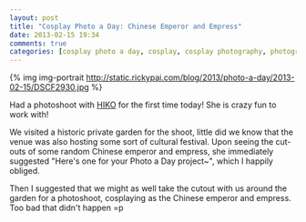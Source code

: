 ```yaml
---
layout: post
title: "Cosplay Photo a Day: Chinese Emperor and Empress"
date: 2013-02-15 19:34
comments: true
categories: [cosplay photo a day, cosplay, cosplay photography, photography, Diaochan, Dynasty Warriors, HIKO]
---
```


{% img img-portrait http://static.rickypai.com/blog/2013/photo-a-day/2013-02-15/DSCF2930.jpg %}

Had a photoshoot with [HIKO](/blog/categories/hiko/) for the first time today! She is crazy fun to work with!

We visited a historic private garden for the shoot, little did we know that the venue was also hosting some sort of cultural festival. Upon seeing the cut-outs of some random Chinese emperor and empress, she immediately suggested "Here's one for your Photo a Day project~", which I happily obliged.

Then I suggested that we might as well take the cutout with us around the garden for a photoshoot, cosplaying as the Chinese emperor and empress. Too bad that didn't happen =p